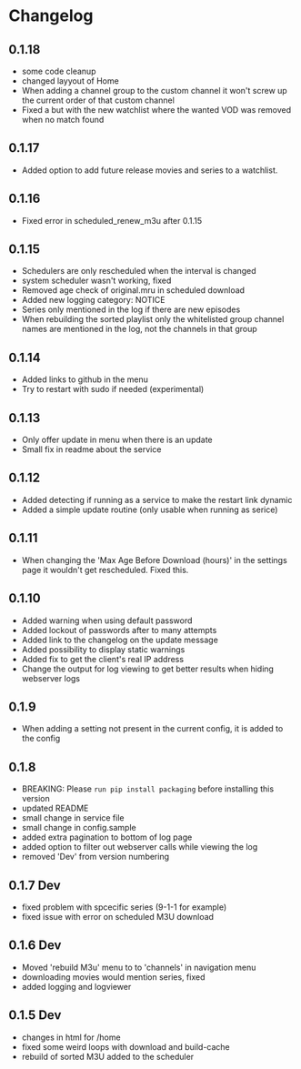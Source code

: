 # Changelog

## 0.1.18
- some code cleanup
- changed layyout of Home
- When adding a channel group to the custom channel it won't screw up the current order of that custom channel
- Fixed a but with the new watchlist where the wanted VOD was removed when no match found

## 0.1.17
- Added option to add future release movies and series to a watchlist.

## 0.1.16
- Fixed error in scheduled_renew_m3u after 0.1.15

## 0.1.15
- Schedulers are only rescheduled when the interval is changed
- system scheduler wasn't working, fixed
- Removed age check of original.mru in scheduled download
- Added new logging category: NOTICE
- Series only mentioned in the log if there are new episodes
- When rebuilding the sorted playlist only the whitelisted group channel names are mentioned in the log, not the channels in that group

## 0.1.14
- Added links to github in the menu
- Try to restart with sudo if needed (experimental)

## 0.1.13
- Only offer update in menu when there is an update
- Small fix in readme about the service

## 0.1.12
- Added detecting if running as a service to make the restart link dynamic
- Added a simple update routine (only usable when running as serice)

## 0.1.11
- When changing the 'Max Age Before Download (hours)' in the settings page it wouldn't get rescheduled. Fixed this.

## 0.1.10
- Added warning when using default password
- Added lockout of passwords after to many attempts
- Added link to the changelog on the update message
- Added possibility to display static warnings
- Added fix to get the client's real IP address
- Change the output for log viewing to get better results when hiding webserver logs

## 0.1.9
- When adding a setting not present in the current config, it is added to the config

## 0.1.8
- BREAKING: Please `run pip install packaging` before installing this version
- updated README
- small change in service file
- small change in config.sample
- added extra pagination to bottom of log page
- added option to filter out webserver calls while viewing the log
- removed 'Dev' from version numbering

## 0.1.7 Dev
- fixed problem with spcecific series (9-1-1 for example)
- fixed issue with error on scheduled M3U download

## 0.1.6 Dev
- Moved 'rebuild M3u' menu to to 'channels' in navigation menu
- downloading movies would mention series, fixed
- added logging and logviewer

## 0.1.5 Dev
- changes in html for /home
- fixed some weird loops with download and build-cache
- rebuild of sorted M3U added to the scheduler